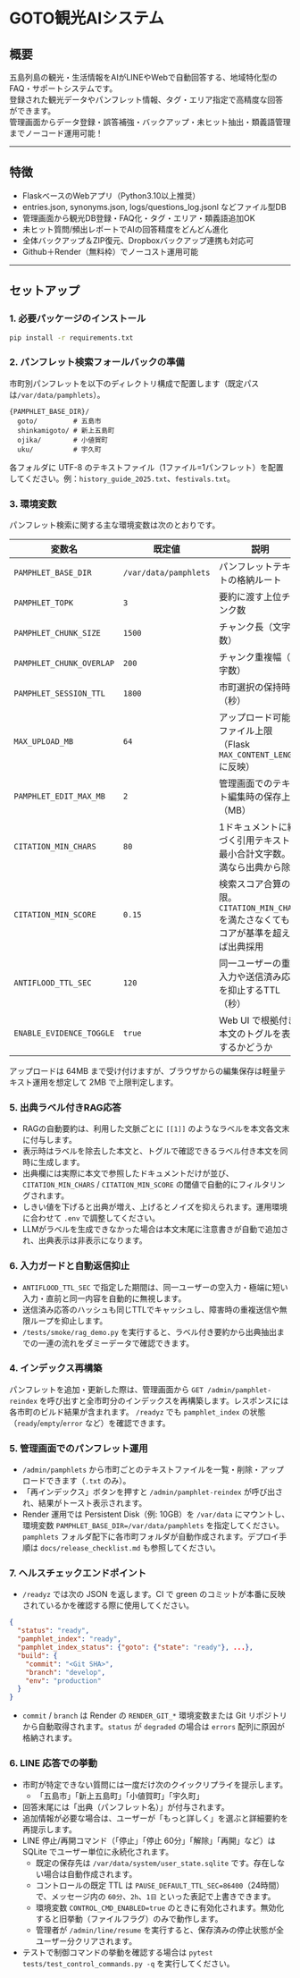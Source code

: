 # GOTO観光AIシステム

## 概要

五島列島の観光・生活情報をAIがLINEやWebで自動回答する、地域特化型のFAQ・サポートシステムです。  
登録された観光データやパンフレット情報、タグ・エリア指定で高精度な回答ができます。  
管理画面からデータ登録・誤答補強・バックアップ・未ヒット抽出・類義語管理までノーコード運用可能！

---

## 特徴

- FlaskベースのWebアプリ（Python3.10以上推奨）
- entries.json, synonyms.json, logs/questions_log.jsonl などファイル型DB
- 管理画面から観光DB登録・FAQ化・タグ・エリア・類義語追加OK
- 未ヒット質問/頻出レポートでAIの回答精度をどんどん進化
- 全体バックアップ＆ZIP復元、Dropboxバックアップ連携も対応可
- Github＋Render（無料枠）でノーコスト運用可能

---

## セットアップ

### 1. 必要パッケージのインストール

```bash
pip install -r requirements.txt
```

### 2. パンフレット検索フォールバックの準備

市町別パンフレットを以下のディレクトリ構成で配置します（既定パスは`/var/data/pamphlets`）。

```
{PAMPHLET_BASE_DIR}/
  goto/         # 五島市
  shinkamigoto/ # 新上五島町
  ojika/        # 小値賀町
  uku/          # 宇久町
```

各フォルダに UTF-8 のテキストファイル（1ファイル=1パンフレット）を配置してください。例：`history_guide_2025.txt`、`festivals.txt`。

### 3. 環境変数

パンフレット検索に関する主な環境変数は次のとおりです。

| 変数名 | 既定値 | 説明 |
| ------ | ------ | ---- |
| `PAMPHLET_BASE_DIR` | `/var/data/pamphlets` | パンフレットテキストの格納ルート |
| `PAMPHLET_TOPK` | `3` | 要約に渡す上位チャンク数 |
| `PAMPHLET_CHUNK_SIZE` | `1500` | チャンク長（文字数） |
| `PAMPHLET_CHUNK_OVERLAP` | `200` | チャンク重複幅（文字数） |
| `PAMPHLET_SESSION_TTL` | `1800` | 市町選択の保持時間（秒） |
| `MAX_UPLOAD_MB` | `64` | アップロード可能なファイル上限（Flask `MAX_CONTENT_LENGTH` に反映） |
| `PAMPHLET_EDIT_MAX_MB` | `2` | 管理画面でのテキスト編集時の保存上限（MB） |
| `CITATION_MIN_CHARS` | `80` | 1ドキュメントに紐づく引用テキストの最小合計文字数。未満なら出典から除外 |
| `CITATION_MIN_SCORE` | `0.15` | 検索スコア合算の下限。`CITATION_MIN_CHARS` を満たさなくてもスコアが基準を超えれば出典採用 |
| `ANTIFLOOD_TTL_SEC` | `120` | 同一ユーザーの重複入力や送信済み応答を抑止するTTL（秒） |
| `ENABLE_EVIDENCE_TOGGLE` | `true` | Web UI で根拠付き本文のトグルを表示するかどうか |

アップロードは 64MB まで受け付けますが、ブラウザからの編集保存は軽量テキスト運用を想定して 2MB で上限判定します。

### 5. 出典ラベル付きRAG応答

- RAGの自動要約は、利用した文脈ごとに `[[1]]` のようなラベルを本文各文末に付与します。
- 表示時はラベルを除去した本文と、トグルで確認できるラベル付き本文を同時に生成します。
- 出典欄には実際に本文で参照したドキュメントだけが並び、`CITATION_MIN_CHARS` / `CITATION_MIN_SCORE` の閾値で自動的にフィルタリングされます。
- しきい値を下げると出典が増え、上げるとノイズを抑えられます。運用環境に合わせて `.env` で調整してください。
- LLMがラベルを生成できなかった場合は本文末尾に注意書きが自動で追加され、出典表示は非表示になります。

### 6. 入力ガードと自動返信抑止

- `ANTIFLOOD_TTL_SEC` で指定した期間は、同一ユーザーの空入力・極端に短い入力・直前と同一内容を自動的に無視します。
- 送信済み応答のハッシュも同じTTLでキャッシュし、障害時の重複送信や無限ループを抑止します。
- `/tests/smoke/rag_demo.py` を実行すると、ラベル付き要約から出典抽出までの一連の流れをダミーデータで確認できます。

### 4. インデックス再構築

パンフレットを追加・更新した際は、管理画面から `GET /admin/pamphlet-reindex` を呼び出すと全市町分のインデックスを再構築します。レスポンスには各市町のビルド結果が含まれます。 `/readyz` でも `pamphlet_index` の状態（`ready`/`empty`/`error` など）を確認できます。

### 5. 管理画面でのパンフレット運用

- `/admin/pamphlets` から市町ごとのテキストファイルを一覧・削除・アップロードできます（`.txt` のみ）。
- 「再インデックス」ボタンを押すと `/admin/pamphlet-reindex` が呼び出され、結果がトースト表示されます。
- Render 運用では Persistent Disk（例: 10GB）を `/var/data` にマウントし、環境変数 `PAMPHLET_BASE_DIR=/var/data/pamphlets` を指定してください。`pamphlets` フォルダ配下に各市町フォルダが自動作成されます。デプロイ手順は `docs/release_checklist.md` も参照してください。

### 7. ヘルスチェックエンドポイント

- `/readyz` では次の JSON を返します。CI で green のコミットが本番に反映されているかを確認する際に使用してください。

```json
{
  "status": "ready",
  "pamphlet_index": "ready",
  "pamphlet_index_status": {"goto": {"state": "ready"}, ...},
  "build": {
    "commit": "<Git SHA>",
    "branch": "develop",
    "env": "production"
  }
}
```

- `commit` / `branch` は Render の `RENDER_GIT_*` 環境変数または Git リポジトリから自動取得されます。`status` が `degraded` の場合は `errors` 配列に原因が格納されます。

### 6. LINE 応答での挙動

- 市町が特定できない質問には一度だけ次のクイックリプライを提示します。
  - 「五島市」「新上五島町」「小値賀町」「宇久町」
- 回答末尾には「出典（パンフレット名）」が付与されます。
- 追加情報が必要な場合は、ユーザーが「もっと詳しく」を選ぶと詳細要約を再提示します。
- LINE 停止/再開コマンド（「停止」「停止 60分」「解除」「再開」など）は SQLite でユーザー単位に永続化されます。
  - 既定の保存先は `/var/data/system/user_state.sqlite` です。存在しない場合は自動作成されます。
  - コントロールの既定 TTL は `PAUSE_DEFAULT_TTL_SEC=86400`（24時間）で、メッセージ内の `60分`、`2h`、`1日` といった表記で上書きできます。
  - 環境変数 `CONTROL_CMD_ENABLED=true` のときに有効化されます。無効化すると旧挙動（ファイルフラグ）のみで動作します。
  - 管理者が `/admin/line/resume` を実行すると、保存済みの停止状態が全ユーザー分クリアされます。
- テストで制御コマンドの挙動を確認する場合は `pytest tests/test_control_commands.py -q` を実行してください。
